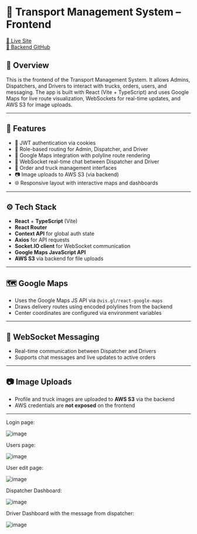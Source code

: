 # 🚛 Transport Management System – Frontend

[🔗 Live Site](https://transport-management-system-frontend.onrender.com/)  
[🔧 Backend GitHub](https://github.com/IgorPetrovKrsk/capstone_orders_delivery_system_backend)

## 📘 Overview

This is the frontend of the Transport Management System. It allows Admins, Dispatchers, and Drivers to interact with trucks, orders, users, and messaging. The app is built with React (Vite + TypeScript) and uses Google Maps for live route visualization, WebSockets for real-time updates, and AWS S3 for image uploads.

---

## 🚀 Features

- 🔐 JWT authentication via cookies
- 🧭 Role-based routing for Admin, Dispatcher, and Driver
- 📍 Google Maps integration with polyline route rendering
- 💬 WebSocket real-time chat between Dispatcher and Driver
- 🚚 Order and truck management interfaces
- 📷 Image uploads to AWS S3 (via backend)
- 🌐 Responsive layout with interactive maps and dashboards

---

## ⚙️ Tech Stack

- **React** + **TypeScript** (Vite)
- **React Router**
- **Context API** for global auth state
- **Axios** for API requests
- **Socket.IO client** for WebSocket communication
- **Google Maps JavaScript API**
- **AWS S3** via backend for file uploads

---

## 🗺️ Google Maps

- Uses the Google Maps JS API via `@vis.gl/react-google-maps`
- Draws delivery routes using encoded polylines from the backend
- Center coordinates are configured via environment variables

---

## 📡 WebSocket Messaging

- Real-time communication between Dispatcher and Drivers
- Supports chat messages and live updates to active orders

---

## 📷 Image Uploads

- Profile and truck images are uploaded to **AWS S3** via the backend
- AWS credentials are **not exposed** on the frontend

---
Login page:

![image](https://github.com/user-attachments/assets/b949d2e1-fbf6-4835-a7d6-a411e6d70d20)

Users page:

![image](https://github.com/user-attachments/assets/ddcfac16-781f-4436-aa4e-a5810220195b)

User edit page:

![image](https://github.com/user-attachments/assets/b869735e-3f52-4460-b738-bb788919abae)

Dispatcher Dashboard:

![image](https://github.com/user-attachments/assets/1795da07-8758-45e8-9688-3547bd42f709)

Driver Dashboard with the message from dispatcher:

![image](https://github.com/user-attachments/assets/034dc509-0130-4386-9062-e74b97db0c0b)



